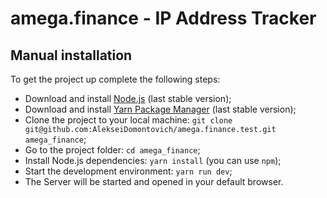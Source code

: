 # amega.finance - IP Address Tracker

## Manual installation

To get the project up complete the following steps:

- Download and install [Node.js](https://nodejs.org/) (last stable version);
- Download and install [Yarn Package Manager](https://yarnpkg.com/) (last stable version);
- Clone the project to your local machine: `git clone git@github.com:AlekseiDomontovich/amega.finance.test.git amega_finance`;
- Go to the project folder: `cd amega_finance`;
- Install Node.js dependencies: `yarn install` (you can use `npm`);
- Start the development environment: `yarn run dev`;
- The Server will be started and opened in your default browser.
